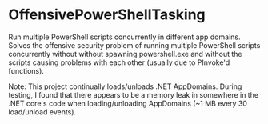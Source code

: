 # OffensivePowerShellTasking
Run multiple PowerShell scripts concurrently in different app domains.  Solves the offensive security problem of running multiple PowerShell scripts concurrently without without spawning powershell.exe and without the scripts causing problems with each other (usually due to PInvoke'd functions). 

Note: This project continually loads/unloads .NET AppDomains.  During testing, I found that there appears to be a memory leak in somewhere in the .NET core's code when loading/unloading AppDomains (~1 MB every 30 load/unload events).
